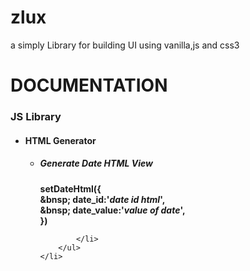 # zlux
a simply Library for building UI using vanilla,js and css3

<h1>DOCUMENTATION</h1>

<h3>JS Library</h3>

<ul>
    <li><h4><strong>HTML Generator</strong></h4>
        <ul>
            <li><h5>Generate Date HTML View</h5>
                <span><strong>setDateHtml({<br>
                    &bnsp; date_id:'<i>date id html</i>',<br>
                    &bnsp; date_value:'<i>value of date</i>',<br>
                 })</strong></span>
                <br>
                
            </li>
        </ul>
    </li>
</ul>
